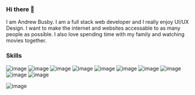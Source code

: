 ### Hi there 👋



I am Andrew Busby. I am a full stack web developer and I really enjoy UI/UX Design. I want to make the internet and websites accessable to as many people as possible. 
I also love spending time with my family and watching movies together. 

### Skills
![image](https://user-images.githubusercontent.com/64098862/136629266-138681c3-e0b2-4369-af5a-57360cf7ac38.png)
![image](https://user-images.githubusercontent.com/64098862/136629288-0dd0b1c4-2b4b-4cb2-a2ba-8cc9d0fdf974.png)
![image](https://user-images.githubusercontent.com/64098862/136629299-8ba63966-fa75-4d16-ab48-fa4ff06709fc.png)
![image](https://user-images.githubusercontent.com/64098862/136629315-6e29c01c-496a-42ec-8432-80aeca33395c.png)
![image](https://user-images.githubusercontent.com/64098862/136629323-49dc112a-8df6-4260-b5ed-b2b55736a9cf.png)
![image](https://user-images.githubusercontent.com/64098862/136629328-0c7d21b1-0b30-4df1-904b-3b5cb4fba122.png)
![image](https://user-images.githubusercontent.com/64098862/136629333-c7250f81-f6d0-405f-ae70-1e8297b94553.png)
![image](https://user-images.githubusercontent.com/64098862/136629345-d22cca45-5def-4d38-9618-629d8fa64708.png)
![image](https://user-images.githubusercontent.com/64098862/136629359-dd663101-a9f9-412d-87f9-801ba7fd7024.png)
![image](https://user-images.githubusercontent.com/64098862/136629366-25f90eb2-fe90-4c2d-b759-c14dbc50c9e4.png)

![image](https://user-images.githubusercontent.com/64098862/136629888-ccc7eb46-a69f-4f37-899b-ae7adaa1350f.png)

